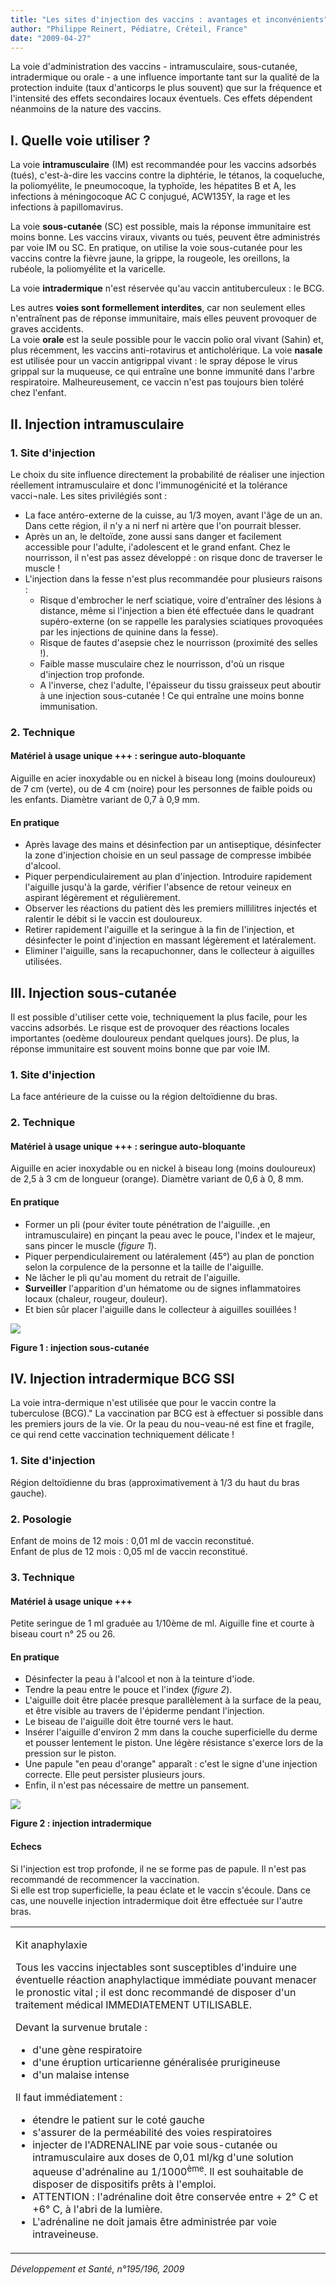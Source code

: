 ```yaml
---
title: "Les sites d'injection des vaccins : avantages et inconvénients"
author: "Philippe Reinert, Pédiatre, Créteil, France"
date: "2009-04-27"
---
```


<div class="teaser"><p>La voie d'administration des vaccins - intramusculaire, sous-cutanée, intradermique ou orale - a une influence importante tant sur la qualité de la protection induite (taux d'anticorps le plus souvent) que sur la fréquence et l'intensité des effets secondaires locaux éventuels. Ces effets dépendent néanmoins de la nature des vaccins.</p></div>

## I. Quelle voie utiliser ?

La voie **intramusculaire** (IM) est recommandée pour les vaccins adsorbés (tués), c'est-à-dire les vaccins contre la diphtérie, le tétanos, la coqueluche, la poliomyélite, le pneumocoque, la typhoïde, les hépatites B et A, les infections à méningocoque AC C conjugué, ACW135Y, la rage et les infections à papillomavirus.

La voie **sous-cutanée** (SC) est possible, mais la réponse immunitaire est moins bonne. Les vaccins viraux, vivants ou tués, peuvent être administrés par voie IM ou SC. En pratique, on utilise la voie sous-cutanée pour les vaccins contre la fièvre jaune, la grippe, la rougeole, les oreillons, la rubéole, la poliomyélite et la varicelle.

La voie **intradermique** n'est réservée qu'au vaccin antituberculeux : le BCG.

Les autres **voies sont formellement interdites**, car non seulement elles n'entraînent pas de réponse immunitaire, mais elles peuvent provoquer de graves accidents.  
La voie **orale** est la seule possible pour le vaccin polio oral vivant (Sahin) et, plus récemment, les vaccins anti-rotavirus et anticholérique. La voie **nasale** est utilisée pour un vaccin antigrippal vivant : le spray dépose le virus grippal sur la muqueuse, ce qui entraîne une bonne immunité dans l'arbre respiratoire. Malheureusement, ce vaccin n'est pas toujours bien toléré chez l'enfant.

## II. Injection intramusculaire

### 1. Site d'injection

Le choix du site influence directement la probabilité de réaliser une injection réellement intramusculaire et donc l'immunogénicité et la tolérance vacci¬nale. Les sites privilégiés sont :

*   La face antéro-externe de la cuisse, au 1/3 moyen, avant l'âge de un an. Dans cette région, il n'y a ni nerf ni artère que l'on pourrait blesser.  
*   Après un an, le deltoïde, zone aussi sans danger et facilement accessible pour l'adulte, i'adolescent et le grand enfant. Chez le nourrisson, il n'est pas assez développé : on risque donc de traverser le muscle !
*   L'injection dans la fesse n'est plus recommandée pour plusieurs raisons :
    *   Risque d'embrocher le nerf sciatique, voire d'entraîner des lésions à distance, même si l'injection a bien été effectuée dans le quadrant supéro-externe (on se rappelle les paralysies sciatiques provoquées par les injections de quinine dans la fesse).  
    *   Risque de fautes d'asepsie chez le nourrisson (proximité des selles !).  
    *   Faible masse musculaire chez le nourrisson, d'où un risque d'injection trop profonde.  
    *   A l'inverse, chez l'adulte, l'épaisseur du tissu graisseux peut aboutir à une injection sous-cutanée ! Ce qui entraîne une moins bonne immunisation.

### 2. Technique

#### Matériel à usage unique +++ : seringue auto-bloquante

Aiguille en acier inoxydable ou en nickel à biseau long (moins douloureux) de 7 cm (verte), ou de 4 cm (noire) pour les personnes de faible poids ou les enfants. Diamètre variant de 0,7 à 0,9 mm.

#### En pratique

*   Après lavage des mains et désinfection par un antiseptique, désinfecter la zone d'injection choisie en un seul passage de compresse imbibée d'alcool.  
*   Piquer perpendiculairement au plan d'injection. Introduire rapidement l'aiguille jusqu'à la garde, vérifier l'absence de retour veineux en aspirant légèrement et régulièrement.  
*   Observer les réactions du patient dès les premiers millilitres injectés et ralentir le débit si le vaccin est douloureux.  
*   Retirer rapidement l'aiguille et la seringue à la fin de l'injection, et désinfecter le point d'injection en massant légèrement et latéralement.  
*   Eliminer l'aiguille, sans la recapuchonner, dans le collecteur à aiguilles utilisées.

## III. Injection sous-cutanée

Il est possible d'utiliser cette voie, techniquement la plus facile, pour les vaccins adsorbés. Le risque est de provoquer des réactions locales importantes (oedème douloureux pendant quelques jours). De plus, la réponse immunitaire est souvent moins bonne que par voie IM.

### 1. Site d'injection

La face antérieure de la cuisse ou la région deltoïdienne du bras.

### 2. Technique

#### Matériel à usage unique +++ : seringue auto-bloquante

Aiguille en acier inoxydable ou en nickel à biseau long (moins douloureux) de 2,5 à 3 cm de longueur (orange). Diamètre variant de 0,6 à 0, 8 mm.

#### En pratique

*   Former un pli (pour éviter toute pénétration de l'aiguille. ,en intramusculaire) en pinçant la peau avec le pouce, l'index et le majeur, sans pincer le muscle (_figure 1_).  
*   Piquer perpendiculairement ou latéralement (45°) au plan de ponction selon la corpulence de la personne et la taille de l'aiguille.  
*   Ne lâcher le pli qu'au moment du retrait de l'aiguille.  
*   **Surveiller** l'apparition d'un hématome ou de signes inflammatoires locaux (chaleur, rougeur, douleur).  
*   Et bien sûr placer l'aiguille dans le collecteur à aiguilles souillées !


![](i2186-1.jpg)


**Figure 1 : injection sous-cutanée**

## IV. Injection intradermique BCG SSI

La voie intra-dermique n'est utilisée que pour le vaccin contre la tuberculose (BCG)." La vaccination par BCG est à effectuer si possible dans les premiers jours de la vie. Or la peau du nou¬veau-né est fine et fragile, ce qui rend cette vaccination techniquement délicate !

### 1. Site d'injection

Région deltoïdienne du bras (approximativement à 1/3 du haut du bras gauche).

### 2. Posologie

Enfant de moins de 12 mois : 0,01 ml de vaccin reconstitué.  
Enfant de plus de 12 mois : 0,05 ml de vaccin reconstitué.

### 3. Technique

#### Matériel à usage unique +++

Petite seringue de 1 ml graduée au 1/10ème de ml. Aiguille fine et courte à biseau court n° 25 ou 26.

#### En pratique

*   Désinfecter la peau à l'alcool et non à la teinture d'iode.  
*   Tendre la peau entre le pouce et l'index (_figure 2_).  
*   L'aiguille doit être placée presque parallèlement à la surface de la peau, et être visible au travers de l'épiderme pendant l'injection.  
*   Le biseau de l'aiguille doit être tourné vers le haut.  
*   Insérer l'aiguille d'environ 2 mm dans la couche superficielle du derme et pousser lentement le piston. Une légère résistance s'exerce lors de la pression sur le piston.  
*   Une papule "en peau d'orange" apparaît : c'est le signe d'une injection correcte. Elle peut persister plusieurs jours.  
*   Enfin, il n'est pas nécessaire de mettre un pansement.


![](i2186-2.jpg)


**Figure 2 : injection intradermique**

#### Echecs

Si l'injection est trop profonde, il ne se forme pas de papule. Il n'est pas recommandé de recommencer la vaccination.  
Si elle est trop superficielle, la peau éclate et le vaccin s'écoule. Dans ce cas, une nouvelle injection intradermique doit être effectuée sur l'autre bras.

<table>

<tbody>

<tr>

<td>

Kit anaphylaxie

Tous les vaccins injectables sont susceptibles d'induire une éventuelle réaction anaphylactique immédiate pouvant menacer le pronostic vital ; il est donc recommandé de disposer d'un traitement médical IMMEDIATEMENT UTILISABLE.

Devant la survenue brutale :

<ul><li>d'une gène respiratoire</li><li>d'une éruption urticarienne généralisée prurigineuse</li><li>d'un malaise intense</li></ul>

Il faut immédiatement :

<ul><li>étendre le patient sur le coté gauche</li><li>s'assurer de la perméabilité des voies respiratoires</li><li>injecter de l'ADRENALINE par voie sous-cutanée ou intramusculaire aux doses de 0,01 ml/kg d'une solution aqueuse d'adrénaline au 1/1000<sup>ème</sup>. Il est souhaitable de disposer de dispositifs prêts à l'emploi.</li><li>ATTENTION : l'adrénaline doit être conservée entre + 2° C et +6° C, à l'abri de la lumière.</li><li>L'adrénaline ne doit jamais être administrée par voie intraveineuse.</li></ul></td>

</tr>

</tbody>

</table>

_Développement et Santé, n°195/196, 2009_